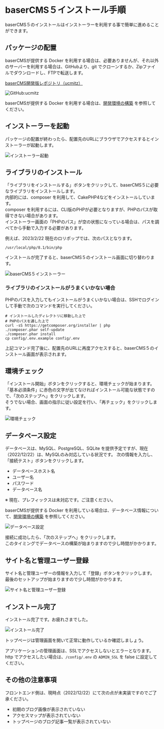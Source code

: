 # baserCMS５インストール手順

baserCMS５のインストールはインストーラーを利用する事で簡単に進めることができます。

## パッケージの配置

baserCMSが提供する Docker を利用する場合は、必要ありませんが、それ以外のサーバーを利用する場合は、GitHubより、git でクローンするか、Zipファイルでダウンロードし、FTPで転送します。

[baserCMS開発版レポジトリ（ucmitz）](https://github.com/baserproject/ucmitz)

![GitHub:ucmitz](./img/install-1.png)

baserCMSが提供する Docker を利用する場合は、[開発環境の構築](./environment) を参照してください。

 
## インストーラーを起動

パッケージの配置が終わったら、配置先のURLにブラウザでアクセスするとインストーラーが起動します。

![インストーラー起動](./img/install-2.png)

 
## ライブラリのインストール

「ライブラリをインストールする」ボタンをクリックして、baserCMS５に必要なライブラリをインストールします。  
内部的には、composer を利用して、CakePHP4などをインストールしています。  
composer を利用するには、CLI版のPHPが必要となりますが、PHPのパスが取得できない場合があります。  
インストーラー画面の「PHPのパス」が空の状態になっている場合は、パスを調べてから手動で入力する必要があります。

例えば、2023/2/22 現在のロリポップでは、次のパスとなります。

```shell
/usr/local/php/8.1/bin/php
```


インストールが完了すると、baserCMS５のインストール画面に切り替わります。

![baserCMS５インストーラー](./img/install-3.png)

 
### ライブラリのインストールがうまくいかない場合
PHPのパスを入力してもインストールがうまくいかない場合は、SSHでログインして手動で次のコマンドを実行してください。

```shell
# インストールしたディレクトリに移動した上で
# PHPのパスを通した上で
curl -sS https://getcomposer.org/installer | php
./composer.phar self-update
./composer.phar install
cp config/.env.example config/.env
```
上記コマンド完了後に、配置先のURLに再度アクセスすると、baserCMS５のインストール画面が表示されます。

 
## 環境チェック
「インストール開始」ボタンをクリックすると、環境チェックが始まります。  
「基本必須条件」に赤色の文字が出てなければインストール可能な状態ですので、「次のステップへ」をクリックします。  
そうでない場合、画面の指示に従い設定を行い、「再チェック」をクリックします。

![環境チェック](./img/install-4.png)

 
## データベース設定
データベースは、MySQL、PostgreSQL、SQLite を提供予定ですが、現在（2022/12/22）は、MySQLのみ対応している状況です。
次の情報を入力し、「接続テスト」ボタンをクリックします。

- データベースホスト名
- ユーザー名
- パスワード
- データベース名

※ 現在、プレフィックスは未対応です。ご注意ください。

baserCMSが提供する Docker を利用している場合は、データベース情報について、[開発環境の構築](./environment) を参照してください。

![データベース設定](./img/install-5.png)

接続に成功したら、「次のステップへ」をクリックします。  
このタイミングでデータベースの構築が始まりますので少し時間がかかります。　

 
## サイト名と管理ユーザー登録
サイト名と管理ユーザーの情報を入力して「登録」ボタンをクリックします。  
最後のセットアップが始まりますので少し時間がかかります。

![サイト名と管理ユーザー登録](./img/install-6.png)

 
## インストール完了
インストール完了です。お疲れさまでした。

![インストール完了](./img/install-7.png)

トップページは管理画面を開いて正常に動作しているか確認しましょう。

アプリケーションの管理画面は、SSLでアクセスしないとエラーとなります。  
http でアクセスしたい場合は、`/config/.env` の `ADMIN_SSL` を false  に設定してください。

 
## その他の注意事項
フロントエンド側は、現時点（2022/12/22）にて次の点が未実装ですのでご了承ください。
- 初期のブログ画像が表示されていない
- アクセスマップが表示されていない
- トップページのブログ記事一覧が表示されていない

　
　
　
